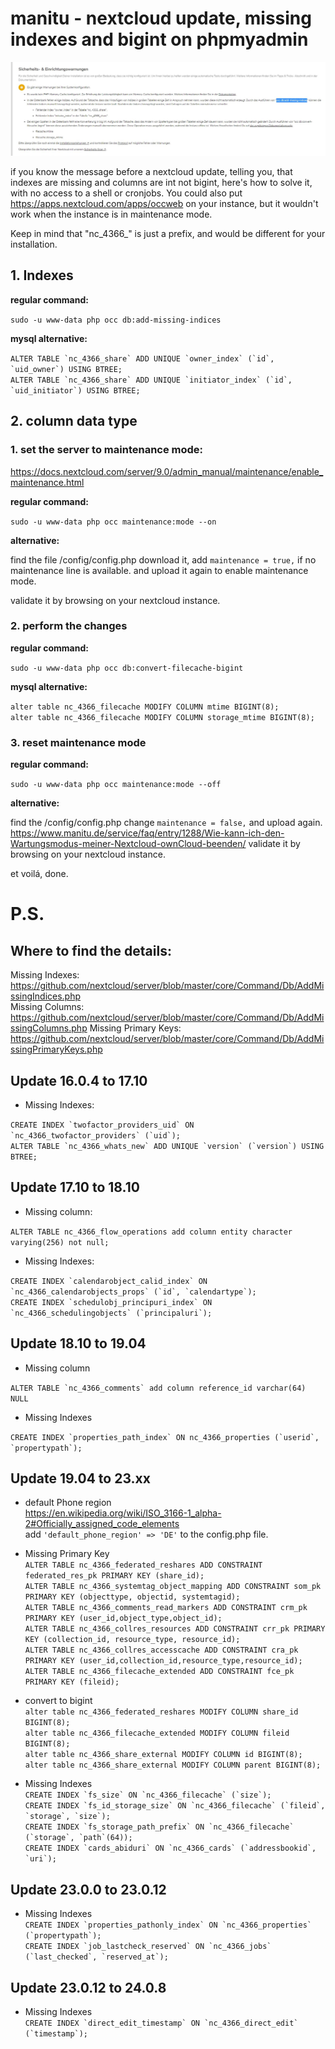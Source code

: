 # manitu - nextcloud update, missing indexes and bigint on phpmyadmin

![error.jpg](./error.JPG)

if you know the message before a nextcloud update, telling you, that indexes are missing and columns are int not bigint, here's how to solve it, with no access to a shell or cronjobs.
You could also put https://apps.nextcloud.com/apps/occweb on your instance, but it wouldn't work when the instance is in maintenance mode.

Keep in mind that "nc_4366_" is just a prefix, and would be different for your installation.

## 1. Indexes
**regular command:**

`sudo -u www-data php occ db:add-missing-indices`

**mysql alternative:**

``ALTER TABLE `nc_4366_share` ADD UNIQUE `owner_index` (`id`, `uid_owner`) USING BTREE;``  
``ALTER TABLE `nc_4366_share` ADD UNIQUE `initiator_index` (`id`, `uid_initiator`) USING BTREE;``

## 2. column data type
### 1. set the server to maintenance mode:
https://docs.nextcloud.com/server/9.0/admin_manual/maintenance/enable_maintenance.html

**regular command:**

`sudo -u www-data php occ maintenance:mode --on`

**alternative:**

find the file /config/config.php
download it, 
add `maintenance = true,` if no maintenance line is available.
and upload it again to enable maintenance mode.

validate it by browsing on your nextcloud instance.

### 2. perform the changes
**regular command:**

`sudo -u www-data php occ db:convert-filecache-bigint`

**mysql alternative:**

`alter table nc_4366_filecache MODIFY COLUMN mtime BIGINT(8);`  
`alter table nc_4366_filecache MODIFY COLUMN storage_mtime BIGINT(8);`

### 3. reset maintenance mode
**regular command:**

`sudo -u www-data php occ maintenance:mode --off`

**alternative:**

find the /config/config.php
change `maintenance = false,` and upload again.
https://www.manitu.de/service/faq/entry/1288/Wie-kann-ich-den-Wartungsmodus-meiner-Nextcloud-ownCloud-beenden/
validate it by browsing on your nextcloud instance.


et voilá, done.

# P.S.
## Where to find the details:
Missing Indexes: https://github.com/nextcloud/server/blob/master/core/Command/Db/AddMissingIndices.php  
Missing Columns: https://github.com/nextcloud/server/blob/master/core/Command/Db/AddMissingColumns.php
Missing Primary Keys: https://github.com/nextcloud/server/blob/master/core/Command/Db/AddMissingPrimaryKeys.php

## Update 16.0.4 to 17.10
- Missing Indexes:

``CREATE INDEX `twofactor_providers_uid` ON `nc_4366_twofactor_providers` (`uid`);``  
``ALTER TABLE `nc_4366_whats_new` ADD UNIQUE `version` (`version`) USING BTREE;``

## Update 17.10 to 18.10
- Missing column:

``ALTER TABLE nc_4366_flow_operations add column entity character varying(256) not null;``

- Missing Indexes:

``CREATE INDEX `calendarobject_calid_index` ON `nc_4366_calendarobjects_props` (`id`, `calendartype`);``  
``CREATE INDEX `schedulobj_principuri_index` ON `nc_4366_schedulingobjects` (`principaluri`);``

## Update 18.10 to 19.04
- Missing column

``ALTER TABLE `nc_4366_comments` add column reference_id varchar(64) NULL``

- Missing Indexes

``CREATE INDEX `properties_path_index` ON nc_4366_properties (`userid`, `propertypath`);``

## Update 19.04 to 23.xx

- default Phone region  
https://en.wikipedia.org/wiki/ISO_3166-1_alpha-2#Officially_assigned_code_elements  
add ``'default_phone_region' => 'DE'`` to the config.php file.

- Missing Primary Key  
``ALTER TABLE nc_4366_federated_reshares ADD CONSTRAINT federated_res_pk PRIMARY KEY (share_id);``  
``ALTER TABLE nc_4366_systemtag_object_mapping ADD CONSTRAINT som_pk PRIMARY KEY (objecttype, objectid, systemtagid);``  
``ALTER TABLE nc_4366_comments_read_markers ADD CONSTRAINT crm_pk PRIMARY KEY (user_id,object_type,object_id);``  
``ALTER TABLE nc_4366_collres_resources ADD CONSTRAINT crr_pk PRIMARY KEY (collection_id, resource_type, resource_id);``  
``ALTER TABLE nc_4366_collres_accesscache ADD CONSTRAINT cra_pk PRIMARY KEY (user_id,collection_id,resource_type,resource_id);``  
``ALTER TABLE nc_4366_filecache_extended ADD CONSTRAINT fce_pk PRIMARY KEY (fileid);``  

- convert to bigint  
``alter table nc_4366_federated_reshares MODIFY COLUMN share_id BIGINT(8);``  
``alter table nc_4366_filecache_extended MODIFY COLUMN fileid BIGINT(8);``  
``alter table nc_4366_share_external MODIFY COLUMN id BIGINT(8);``  
``alter table nc_4366_share_external MODIFY COLUMN parent BIGINT(8);``  

- Missing Indexes  
``CREATE INDEX `fs_size` ON `nc_4366_filecache` (`size`);``  
``CREATE INDEX `fs_id_storage_size` ON `nc_4366_filecache` (`fileid`, `storage`, `size`);``  
``CREATE INDEX `fs_storage_path_prefix` ON `nc_4366_filecache` (`storage`, `path`(64));``  
``CREATE INDEX `cards_abiduri` ON `nc_4366_cards` (`addressbookid`, `uri`);``  

## Update 23.0.0 to 23.0.12

- Missing Indexes   
``CREATE INDEX `properties_pathonly_index` ON `nc_4366_properties` (`propertypath`);``  
``CREATE INDEX `job_lastcheck_reserved` ON `nc_4366_jobs` (`last_checked`, `reserved_at`);``  

## Update 23.0.12 to 24.0.8

- Missing Indexes   
``CREATE INDEX `direct_edit_timestamp` ON `nc_4366_direct_edit` (`timestamp`);``  

